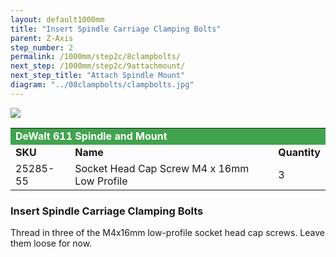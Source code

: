 ```yaml
---
layout: default1000mm
title: "Insert Spindle Carriage Clamping Bolts"
parent: Z-Axis
step_number: 2
permalink: /1000mm/step2c/8clampbolts/
next_step: /1000mm/step2c/9attachmount/
next_step_title: "Attach Spindle Mount"
diagram: "../08clampbolts/clampbolts.jpg"
---
```

<img src="../../step2/photo/jpfs_DSC2750.jpg">

<table>
  <tr>
    <td style="color:#fff;background: #42a44e" colspan="3">
      <b>DeWalt 611 Spindle and Mount</b>
    </td>
  </tr>
  <tr>
    <td>
      <b>SKU</b>
    </td>
    <td>
      <b>Name</b>
    </td>
    <td>
      <b>Quantity</b>
    </td>
  </tr>
  <tr>
    <td>
      25285-55
    </td>
    <td>
      Socket Head Cap Screw M4 x 16mm Low Profile
    </td>
    <td>
      3
    </td>
  </tr>
</table>

<h3>Insert Spindle Carriage Clamping Bolts</h3>

Thread in three of the M4x16mm low-profile socket head cap screws. Leave them loose for now.
